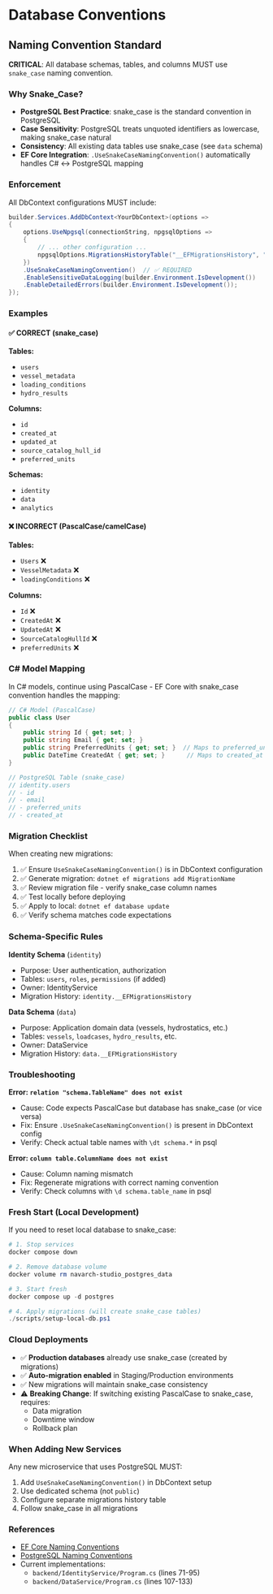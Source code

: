 # Database Conventions

## Naming Convention Standard

**CRITICAL**: All database schemas, tables, and columns MUST use `snake_case` naming convention.

### Why Snake_Case?

- **PostgreSQL Best Practice**: snake_case is the standard convention in PostgreSQL
- **Case Sensitivity**: PostgreSQL treats unquoted identifiers as lowercase, making snake_case natural
- **Consistency**: All existing data tables use snake_case (see `data` schema)
- **EF Core Integration**: `.UseSnakeCaseNamingConvention()` automatically handles C# ↔ PostgreSQL mapping

### Enforcement

All DbContext configurations MUST include:

```csharp
builder.Services.AddDbContext<YourDbContext>(options =>
{
    options.UseNpgsql(connectionString, npgsqlOptions =>
    {
        // ... other configuration ...
        npgsqlOptions.MigrationsHistoryTable("__EFMigrationsHistory", "your_schema");
    })
    .UseSnakeCaseNamingConvention()  // ✅ REQUIRED
    .EnableSensitiveDataLogging(builder.Environment.IsDevelopment())
    .EnableDetailedErrors(builder.Environment.IsDevelopment());
});
```

### Examples

#### ✅ CORRECT (snake_case)

**Tables:**
- `users`
- `vessel_metadata`
- `loading_conditions`
- `hydro_results`

**Columns:**
- `id`
- `created_at`
- `updated_at`
- `source_catalog_hull_id`
- `preferred_units`

**Schemas:**
- `identity`
- `data`
- `analytics`

#### ❌ INCORRECT (PascalCase/camelCase)

**Tables:**
- `Users` ❌
- `VesselMetadata` ❌
- `loadingConditions` ❌

**Columns:**
- `Id` ❌
- `CreatedAt` ❌
- `UpdatedAt` ❌
- `SourceCatalogHullId` ❌
- `preferredUnits` ❌

### C# Model Mapping

In C# models, continue using PascalCase - EF Core with snake_case convention handles the mapping:

```csharp
// C# Model (PascalCase)
public class User
{
    public string Id { get; set; }
    public string Email { get; set; }
    public string PreferredUnits { get; set; }  // Maps to preferred_units
    public DateTime CreatedAt { get; set; }      // Maps to created_at
}

// PostgreSQL Table (snake_case)
// identity.users
// - id
// - email
// - preferred_units
// - created_at
```

### Migration Checklist

When creating new migrations:

1. ✅ Ensure `UseSnakeCaseNamingConvention()` is in DbContext configuration
2. ✅ Generate migration: `dotnet ef migrations add MigrationName`
3. ✅ Review migration file - verify snake_case column names
4. ✅ Test locally before deploying
5. ✅ Apply to local: `dotnet ef database update`
6. ✅ Verify schema matches code expectations

### Schema-Specific Rules

**Identity Schema** (`identity`)
- Purpose: User authentication, authorization
- Tables: `users`, `roles`, `permissions` (if added)
- Owner: IdentityService
- Migration History: `identity.__EFMigrationsHistory`

**Data Schema** (`data`)
- Purpose: Application domain data (vessels, hydrostatics, etc.)
- Tables: `vessels`, `loadcases`, `hydro_results`, etc.
- Owner: DataService
- Migration History: `data.__EFMigrationsHistory`

### Troubleshooting

**Error: `relation "schema.TableName" does not exist`**
- Cause: Code expects PascalCase but database has snake_case (or vice versa)
- Fix: Ensure `.UseSnakeCaseNamingConvention()` is present in DbContext config
- Verify: Check actual table names with `\dt schema.*` in psql

**Error: `column table.ColumnName does not exist`**
- Cause: Column naming mismatch
- Fix: Regenerate migrations with correct naming convention
- Verify: Check columns with `\d schema.table_name` in psql

### Fresh Start (Local Development)

If you need to reset local database to snake_case:

```powershell
# 1. Stop services
docker compose down

# 2. Remove database volume
docker volume rm navarch-studio_postgres_data

# 3. Start fresh
docker compose up -d postgres

# 4. Apply migrations (will create snake_case tables)
./scripts/setup-local-db.ps1
```

### Cloud Deployments

- ✅ **Production databases** already use snake_case (created by migrations)
- ✅ **Auto-migration enabled** in Staging/Production environments
- ✅ New migrations will maintain snake_case consistency
- ⚠️ **Breaking Change**: If switching existing PascalCase to snake_case, requires:
  - Data migration
  - Downtime window
  - Rollback plan

### When Adding New Services

Any new microservice that uses PostgreSQL MUST:

1. Add `UseSnakeCaseNamingConvention()` in DbContext setup
2. Use dedicated schema (not `public`)
3. Configure separate migrations history table
4. Follow snake_case in all migrations

### References

- [EF Core Naming Conventions](https://github.com/efcore/EFCore.NamingConventions)
- [PostgreSQL Naming Conventions](https://www.postgresql.org/docs/current/sql-syntax-lexical.html#SQL-SYNTAX-IDENTIFIERS)
- Current implementations:
  - `backend/IdentityService/Program.cs` (lines 71-95)
  - `backend/DataService/Program.cs` (lines 107-133)
